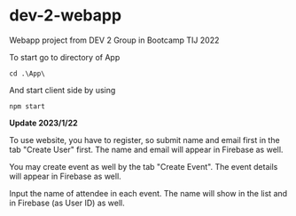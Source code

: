# dev-2-webapp
Webapp project from DEV 2 Group in Bootcamp TIJ 2022

To start go to directory of App

```
cd .\App\
```

And start client side by using
```
npm start
```

**Update 2023/1/22**

To use website, you have to register, so submit name and email first in the tab "Create User" first. The name and email will appear in Firebase as well.

You may create event as well by the tab "Create Event". The event details will appear in Firebase as well.

Input the name of attendee in each event. The name will show in the list and in Firebase (as User ID) as well.
